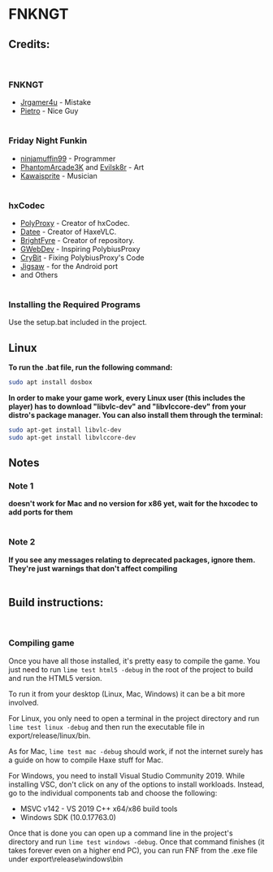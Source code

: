 # FNKNGT

## Credits:
<br>

### FNKNGT
- [Jrgamer4u](https://twitter.com/okobern) - Mistake
- [Pietro](https://twitter.com/AnimatedHooman) - Nice Guy
<br><br>

### Friday Night Funkin
- [ninjamuffin99](https://twitter.com/ninja_muffin99) - Programmer
- [PhantomArcade3K](https://twitter.com/phantomarcade3k) and [Evilsk8r](https://twitter.com/evilsk8r) - Art
- [Kawaisprite](https://twitter.com/kawaisprite) - Musician
<br><br>

### hxCodec
- [PolyProxy](https://twitter.com/polybiusproxy) - Creator of hxCodec.
- [Datee](https://twitter.com/d0oo0p) - Creator of HaxeVLC.
- [BrightFyre](https://twitter.com/fyre_bright) - Creator of repository.
- [GWebDev](https://twitter.com/GWebDevFNF) - Inspiring PolybiusProxy
- [CryBit](https://twitter.com/cry_bit) - Fixing PolybiusProxy's Code
- [Jigsaw](https://twitter.com/jigsaw1_ma) - for the Android port
- and Others
<br><br>

### Installing the Required Programs
Use the setup.bat included in the project.
<br>

<h2>Linux</h2>
<b>
To run the .bat file, run the following command:</b>

```bash
sudo apt install dosbox
```
<b>In order to make your game work, every Linux user (this includes the player) has to download "libvlc-dev" and "libvlccore-dev" from your distro's package manager. You can also install them through the terminal:</b>

```bash
sudo apt-get install libvlc-dev
sudo apt-get install libvlccore-dev
```


## Notes

### Note 1
<b>doesn't work for Mac and no version for x86 yet,
wait for the hxcodec to add ports for them</b>
<br><br>

### Note 2
<b>If you see any messages relating to deprecated packages, ignore them. They're just warnings that don't affect compiling</b>
<br><br>

## Build instructions:
<br>

### Compiling game

Once you have all those installed, it's pretty easy to compile the game.
You just need to run `lime test html5 -debug` in the root of the project to build and run the HTML5 version.

To run it from your desktop (Linux, Mac, Windows) it can be a bit more involved.

For Linux, you only need to open a terminal in the project directory and run `lime test linux -debug` and then run the executable file in export/release/linux/bin.

As for Mac, `lime test mac -debug` should work, if not the internet surely has a guide on how to compile Haxe stuff for Mac.

For Windows, you need to install Visual Studio Community 2019. While installing VSC, don't click on any of the options to install workloads.
Instead, go to the individual components tab and choose the following:
* MSVC v142 - VS 2019 C++ x64/x86 build tools
* Windows SDK (10.0.17763.0)

Once that is done you can open up a command line in the project's directory and run `lime test windows -debug`.
Once that command finishes (it takes forever even on a higher end PC), you can run FNF from the .exe file under export\release\windows\bin
